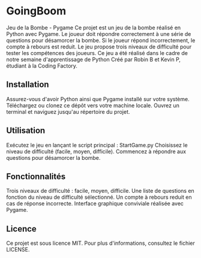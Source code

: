 # GoingBoom
Jeu de la Bombe - Pygame
Ce projet est un jeu de la bombe réalisé en Python avec Pygame. Le joueur doit répondre correctement à une série de questions pour désamorcer la bombe. Si le joueur répond incorrectement, le compte à rebours est reduit. Le jeu propose trois niveaux de difficulté pour tester les compétences des joueurs.
Ce jeu a été réalisé dans le cadre de notre semaine d'apprentissage de Python
Créé par Robin B et Kevin P, étudiant à la Coding Factory.

## Installation
Assurez-vous d'avoir Python ainsi que Pygame installé sur votre système.
Téléchargez ou clonez ce dépôt vers votre machine locale.
Ouvrez un terminal et naviguez jusqu'au répertoire du projet.

## Utilisation
Exécutez le jeu en lançant le script principal :
StartGame.py
Choisissez le niveau de difficulté (facile, moyen, difficile).
Commencez à répondre aux questions pour désamorcer la bombe.

## Fonctionnalités
Trois niveaux de difficulté : facile, moyen, difficile.
Une liste de questions en fonction du niveau de difficulté sélectionné.
Un compte à rebours reduit en cas de réponse incorrecte.
Interface graphique conviviale réalisée avec Pygame.

## Licence
Ce projet est sous licence MIT. Pour plus d'informations, consultez le fichier LICENSE.

